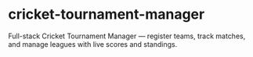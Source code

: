 # cricket-tournament-manager
Full-stack Cricket Tournament Manager — register teams, track matches, and manage leagues with live scores and standings.
